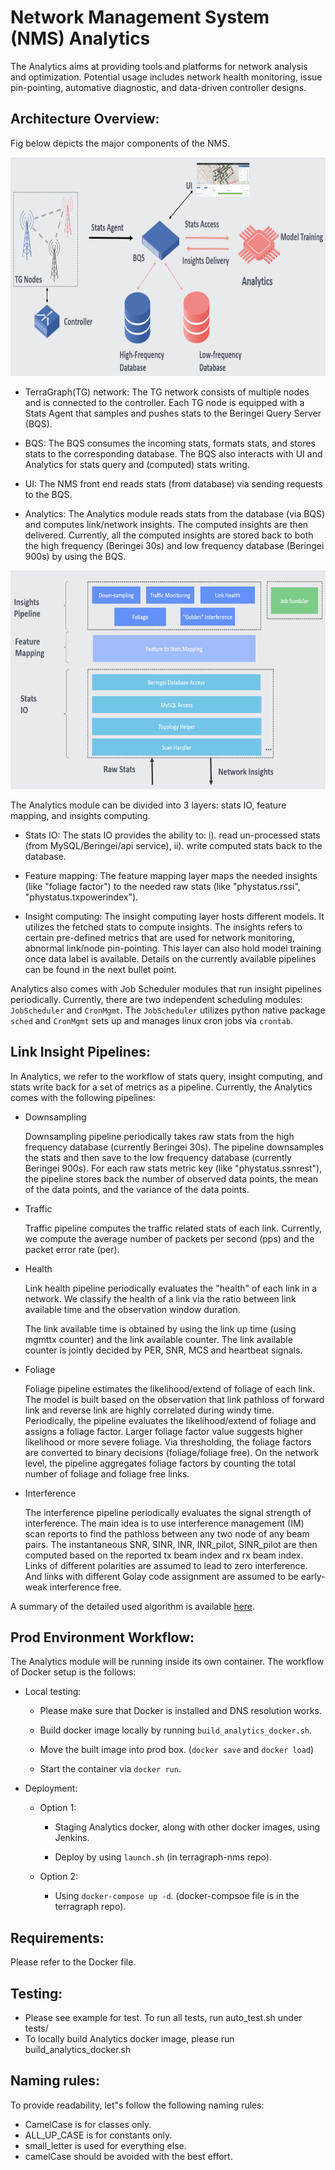 # Network Management System (NMS) Analytics
The Analytics aims at providing tools and platforms for network analysis and optimization. Potential usage includes network health monitoring, issue pin-pointing, automative diagnostic, and data-driven controller designs.

## Architecture Overview:
Fig below depicts the major components of the NMS.

<img src="./images/system_diagram.png" height=350 width=700>

* TerraGraph(TG) network: The TG network consists of multiple nodes and is connected to the controller. Each TG node is equipped with a Stats Agent that samples and pushes stats to the Beringei Query Server (BQS).

* BQS: The BQS consumes the incoming stats, formats stats, and stores stats to the corresponding database. The BQS also interacts with UI and Analytics for stats query and (computed) stats writing.

* UI: The NMS front end reads stats (from database) via sending requests to the BQS.

* Analytics: The Analytics module reads stats from the database (via BQS) and computes link/network insights. The computed insights are then delivered. Currently, all the computed insights are stored back to both the high frequency (Beringei 30s) and low frequency database (Beringei 900s) by using the BQS.

<img src="./images/analytics_workflow.png" height=350 width=700>

The Analytics module can be divided into 3 layers: stats IO, feature mapping, and insights computing.

* Stats IO: The stats IO provides the ability to: i). read un-processed stats (from MySQL/Beringei/api service), ii). write computed stats back to the database.

* Feature mapping: The feature mapping layer maps the needed insights (like "foliage factor") to the needed raw stats (like "phystatus.rssi", "phystatus.txpowerindex").

* Insight computing: The insight computing layer hosts different models. It utilizes the fetched stats to compute insights. The insights refers to certain pre-defined metrics that are used for network monitoring, abnormal link/node pin-pointing. This layer can also hold model training once data label is available. Details on the currently available pipelines can be found in the next bullet point.

Analytics also comes with Job Scheduler modules that run insight pipelines periodically. Currently, there are two independent scheduling modules: `JobScheduler` and `CronMgmt`. The `JobScheduler` utilizes python native package `sched` and `CronMgmt` sets up and manages linux cron jobs via `crontab`.

## Link Insight Pipelines:
In Analytics, we refer to the workflow of stats query, insight computing, and stats write back for a set of metrics as a pipeline. Currently, the Analytics comes with the following pipelines:

* Downsampling

  Downsampling pipeline periodically takes raw stats from the high frequency database (currently Beringei 30s). The pipeline downsamples the stats and then save to the low frequency database (currently Beringei 900s). For each raw stats metric key (like "phystatus.ssnrest"), the pipeline stores back the number of observed data points, the mean of the data points, and the variance of the data points.

* Traffic

  Traffic pipeline computes the traffic related stats of each link. Currently, we compute the average number of packets per second (pps) and the packet error rate (per).

* Health

  Link health pipeline periodically evaluates the "health" of each link in a network. We classify the health of a link via the ratio between link available time and the observation window duration.

  The link available time is obtained by using the link up time (using mgmttx counter) and the link available counter. The link available counter is jointly decided by PER, SNR, MCS and heartbeat signals.

* Foliage

  Foliage pipeline estimates the likelihood/extend of foliage of each link. The model is built based on the observation that link pathloss of forward link and reverse link are highly correlated during windy time. Periodically, the pipeline evaluates the likelihood/extend of foliage and assigns a foliage factor. Larger foliage factor value suggests higher likelihood or more severe foliage. Via thresholding, the foliage factors  are converted to binary decisions (foliage/foliage free). On the network level, the pipeline aggregates foliage factors by counting the total number of foliage and foliage free links.

* Interference

  The interference pipeline periodically evaluates the signal strength of interference. The main idea is to use interference management (IM) scan reports to find the pathloss between any two node of any beam pairs. The instantaneous SNR, SINR, INR, INR_pilot, SINR_pilot are then computed based on the reported tx beam index and rx beam index. Links of different polarities are assumed to lead to zero interference. And links with different Golay code assignment are assumed to be early-weak interference free.

A summary of the detailed used algorithm is available [here](https://fb.quip.com/xh7oA0hhnUEW "Analytics Algorithm").


## Prod Environment Workflow:

The Analytics module will be running inside its own container. The workflow of Docker setup is the follows:

* Local testing:

  - Please make sure that Docker is installed and DNS resolution works.

  - Build docker image locally by running `build_analytics_docker.sh`.

  - Move the built image into prod box. (`docker save` and `docker load`)

  - Start the container via `docker run`.

* Deployment:

  - Option 1:

    - Staging Analytics docker, along with other docker images, using Jenkins.

    - Deploy by using `launch.sh` (in terragraph-nms repo).

  - Option 2:

    - Using `docker-compose up -d`. (docker-compsoe file is in the terragraph repo).

## Requirements:
Please refer to the Docker file.

## Testing:
* Please see example for test. To run all tests, run auto_test.sh under tests/
* To locally build Analytics docker image, please run build_analytics_docker.sh

## Naming rules:
To provide readability, let"s follow the following naming rules:
* CamelCase is for classes only.
* ALL_UP_CASE is for constants only.
* small_letter is used for everything else.
* camelCase should be avoided with the best effort.
